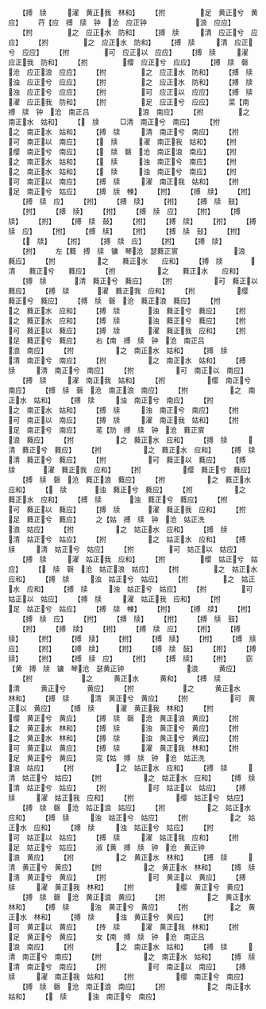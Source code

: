 <!-- { "loadSidebar": true } -->
　　【搏　牍　　　濯　黄正我　林和】
　　【拊　　　　　足　黄正兮　黄应】
　　荇【应　搏　牍　钟　沧　应正钟　　　　　　　浪　应应】
　　【拊　　　　　之　应正水　防和】
　　【搏　牍　　　清　应正兮　应应】
　　【拊　　　　　之　应正水　防和】
　　【搏　牍　　　清　应正兮　应应】
　　【拊　　　　　可　应正以　应应】
　　【搏　牍　　　濯　应正我　防和】
　　【拊　　　　　缨　应正兮　应应】
　　【搏　牍　磬　沧　应正浪　应应】
　　【拊　　　　　之　应正水　防和】
　　【搏　牍　　　浊　应正兮　应应】
　　【拊　　　　　之　应正水　防和】
　　【搏　牍　　　浊　应正兮　应应】
　　【拊　　　　　可　应正以　应应】
　　【搏　牍　　　濯　应正我　防和】
　　【拊　　　　　足　应正兮　应应】
　　菜【南　搏　牍　钟　沧　南正吕　　　　　　　浪　南应】
　　【拊　　　　　之　南正水　姑和】
　　【　牍　　　□清　南正兮　南应】
　　【拊　　　　　之　南正水　姑和】
　　【搏　牍　　　清　南正兮　南应】
　　【拊　　　　　可　南正以　南应】
　　【　牍　　　濯　南正我　姑和】
　　【拊　　　　　缨　南正兮　南应】
　　【　牍　磬　沧　南正浪　南应】
　　【拊　　　　　之　南正水　姑和】
　　【　牍　　　浊　南正兮　南应】
　　【拊　　　　　之　南正水　姑和】
　　【　牍　　　浊　南正兮　南应】
　　【拊　　　　　可　南正以　南应】
　　【搏　牍　　　濯　南正我　姑和】
　　【拊　　　　　足　南正兮　姑应】
　　【搏　牍　朄】
　　【拊】
　　【搏　牍】
　　【拊】
　　【搏　牍　应】
　　【拊】
　　【搏　牍】
　　【拊】
　　【搏　牍　鼓】
　　【拊】
　　【搏　牍】
　　【拊】
　　【搏　牍　应】
　　【拊】
　　【搏　牍】
　　【拊】
　　【搏　牍　鼓】
　　【拊】
　　【搏　牍】
　　【拊】
　　【搏　牍　应】
　　【拊】
　　【搏　牍】
　　【拊】
　　【搏　牍　鼔】
　　【拊】
　　【　牍】
　　【拊】
　　【搏　牍　应】
　　【拊】
　　【搏　牍】
　　【拊】
　　左【蕤　搏　牍　镛　琴沧　瑟蕤正賔　　　　　　　　浪　　蕤应】
　　【拊　　　　　　之　　蕤正水　　应和】
　　【搏　牍　　　　清　　蕤正兮　　蕤应】
　　【拊　　　　　　之　　蕤正水　　应和】
　　【搏　牍　　　　清　蕤正兮　蕤应】
　　【拊　　　　　　可　蕤正以　蕤应】
　　【搏　牍　　　　濯　蕤正我　应和】
　　【拊　　　　　　缨　蕤正兮　蕤应】
　　【搏　牍　磬　沧　蕤正浪　蕤应】
　　【拊　　　　　　之　蕤正水　应和】
　　【搏　牍　　　　浊　蕤正兮　蕤应】
　　【拊　　　　　　之　蕤正水　应和】
　　【搏　牍　　　　浊　蕤正兮　蕤应】
　　【拊　　　　　　可　蕤正以　蕤应】
　　【搏　牍　　　　濯　蕤正我　应和】
　　【拊　　　　　　足　蕤正兮　蕤应】
　　右【南　搏　牍　钟　沧　南正吕　　　　　　　　浪　南应】
　　【拊　　　　　　之　南正水　姑和】
　　【搏　牍　　　　清　南正兮　南应】
　　【拊　　　　　　之　南正水　姑和】
　　【搏　牍　　　清　南正兮　南应】
　　【拊　　　　　　可　南正以　南应】
　　【搏　牍　　　濯　南正我　姑和】
　　【拊　　　　　　缨　南正兮　南应】
　　【搏　牍　磬　沧　南正浪　南应】
　　【拊　　　　　　之　南正水　姑和】
　　【搏　牍　　　浊　南正兮　南应】
　　【拊　　　　　　之　南正水　姑和】
　　【搏　牍　　　浊　南正兮　南应】
　　【拊　　　　　　可　南正以　南应】
　　【搏　牍　　　濯　南正我　姑和】
　　【拊　　　　　　足　南正兮　南应】
　　芼【防　搏　牍　钟　沧　蕤正賔　　　　　　　　浪　蕤应】
　　【拊　　　　　　之　蕤正水　应和】
　　【搏　牍　　　清　蕤正兮　蕤应】
　　【拊　　　　　　之　蕤正水　应和】
　　【搏　牍　　　　清　蕤正兮　蕤应】
　　【拊　　　　　　可　蕤正以　蕤应】
　　【搏　牍　　　　濯　蕤正我　应和】
　　【拊　　　　　　缨　蕤正兮　蕤应】
　　【搏　牍　磬　沧　蕤正浪　蕤应】
　　【拊　　　　　　之　蕤正水　应和】
　　【　牍　　　　浊　蕤正兮　蕤应】
　　【拊　　　　　　之　蕤正水　应和】
　　【搏　牍　　　　浊　蕤正兮　蕤应】
　　【拊　　　　　　可　蕤正以　蕤应】
　　【搏　牍　　　　濯　蕤正我　应和】
　　【拊　　　　　　足　蕤正兮　蕤应】
　　之【姑　搏　牍　钟　沧　姑正洗　　　　　　　　浪　姑应】
　　【拊　　　　　　之　姑正水　应和】
　　【搏　牍　　　　清　姑正兮　姑应】
　　【拊　　　　　　之　姑正水　应和】
　　【搏　牍　　　清　姑正兮　姑应】
　　【拊　　　　　可　姑正以　姑应】
　　【搏　牍　　　濯　姑正我　应和】
　　【拊　　　　　缨　姑正兮　姑应】
　　【　牍　磬　沧　姑正浪　姑应】
　　【拊　　　　　之　姑正水　应和】
　　【搏　牍　　　浊　姑正兮　姑应】
　　【拊　　　　　之　姑正水　应和】
　　【搏　牍　　　浊　姑正兮　姑应】
　　【拊　　　　　可　姑正以　姑应】
　　【搏　牍　　　濯　姑正我　应和】
　　【拊　　　　　足　姑正兮　姑应】
　　【搏　牍　朄】
　　【拊】
　　【搏　牍】
　　【拊】
　　【搏　牍　应】
　　【拊】
　　【搏　牍】
　　【拊】
　　【搏　牍　鼓】
　　【拊】
　　【搏　牍】
　　【拊】
　　【搏　牍　应】
　　【拊】
　　【搏　牍】
　　【拊】
　　【搏　牍】
　　【拊】
　　【搏　牍】
　　【拊】
　　【搏　牍　应】
　　【拊】
　　【搏　牍】
　　【拊】
　　【搏　牍　鼓】
　　【拊】
　　【搏　牍】
　　【拊】
　　【搏　牍　应】
　　【拊】
　　【搏　牍】
　　【拊】
　　窈【黄　搏　牍　镛　琴沧　瑟黄正钟　　　　　　　　　浪　　　黄应】
　　【拊　　　　　　　之　　　黄正水　　　黄和】
　　【搏　牍　　　　　清　　　黄正兮　　　黄应】
　　【拊　　　　　　　之　　　黄正水　　　林和】
　　【搏　牍　　　清　黄正兮　黄应】
　　【拊　　　　　　可　黄正以　黄应】
　　【搏　牍　　　濯　黄正我　林和】
　　【拊　　　　　　缨　黄正兮　黄应】
　　【搏　牍　磬　沧　黄正浪　黄应】
　　【拊　　　　　　之　黄正水　林和】
　　【搏　牍　　　浊　黄正兮　黄应】
　　【拊　　　　　　之　黄正水　林和】
　　【搏　牍　　　浊　黄正兮　黄应】
　　【拊　　　　　　可　黄正以　黄应】
　　【搏　牍　　　濯　黄正我　林和】
　　【拊　　　　　　足　黄正兮　黄应】
　　窕【姑　搏　牍　钟　沧　姑正洗　　　　　　　　浪　姑应】
　　【拊　　　　　　之　姑正水　应和】
　　【搏　牍　　　清　姑正兮　姑应】
　　【拊　　　　　　之　姑正水　应和】
　　【搏　牍　　　清　姑正兮　姑应】
　　【拊　　　　　　可　姑正以　姑应】
　　【搏　牍　　　濯　姑正我　应和】
　　【拊　　　　　　缨　姑正兮　姑应】
　　【搏　牍　磬　沧　姑正浪　姑应】
　　【拊　　　　　　之　姑正水　应和】
　　【搏　牍　　　浊　姑正兮　姑应】
　　【拊　　　　　　之　姑正水　应和】
　　【搏　牍　　　浊　姑正兮　姑应】
　　【拊　　　　　　可　姑正以　姑应】
　　【搏　牍　　　濯　姑正我　应和】
　　【拊　　　　　　足　姑正兮　姑应】
　　淑【黄　搏　牍　钟　沧　黄正钟　　　　　　　　浪　黄应】
　　【拊　　　　　　之　黄正水　林和】
　　【搏　牍　　　清　黄正兮　黄应】
　　【拊　　　　　　之　黄正水　林和】
　　【搏　牍　　　淸　黄正兮　黄应】
　　【拊　　　　　　可　黄正以　黄应】
　　【搏　牍　　　濯　黄正我　林和】
　　【拊　　　　　　缨　黄正兮　黄应】
　　【搏　牍　磬　沧　黄正浪　黄应】
　　【拊　　　　　　之　黄正水　林和】
　　【搏　牍　　　浊　黄正兮　黄应】
　　【拊　　　　　　之　黄正水　林和】
　　【搏　牍　　　浊　黄正兮　黄应】
　　【拊　　　　　　可　黄正以　黄应】
　　【抟　牍　　　濯　黄正我　林和】
　　【拊　　　　　　足　黄正兮　黄应】
　　女【南　搏　牍　钟　沧　南正吕　　　　　　　　浪　南应】
　　【拊　　　　　　之　南正水　姑和】
　　【搏　牍　　　清　南正兮　南应】
　　【拊　　　　　　之　南正水　姑和】
　　【搏　牍　　　清　南正兮　南应】
　　【拊　　　　　　可　南正以　南应】
　　【搏　牍　　　濯　南正我　姑和】
　　【拊　　　　　　缨　南正兮　南应】
　　【搏　牍　磬　沧　南正浪　南应】
　　【拊　　　　　　之　南正水　姑和】
　　【　牍　　　浊　南正兮　南应】

